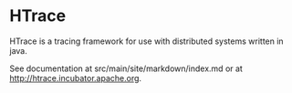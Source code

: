 HTrace
======
HTrace is a tracing framework for use with distributed systems written in java.

See documentation at src/main/site/markdown/index.md or at http://htrace.incubator.apache.org.
